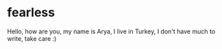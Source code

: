 # fearless
Hello, how are you, my name is Arya, I live in Turkey, I don't have much to write, take care :)

